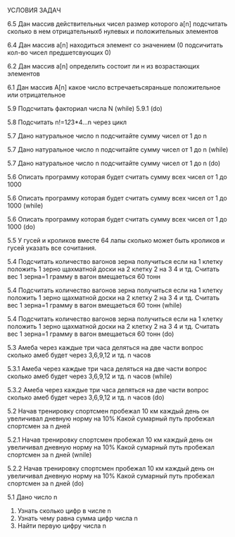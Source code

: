 УСЛОВИЯ ЗАДАЧ

6.5 Дан массив действительных чисел размер которого a[n] подсчитать сколько в нем отрицательныхб нулевых и положительных элементов

6.4 Дан массив a[n] находиться элемент со значением (0 подсичитать кол-во чисел предшетсвующих 0)

6.2 Дан массив а[n] определить состоит ли н из возрастающих элементов

6.1 Дан массив A[n] какое число встречаетьсяраньше положительное или отрицательное

5.9 Подсчитать факториал числа N (while) 5.9.1 (do)

5.8 Подсчитать n!=1*2*3*4...n через цикл

5.7 Дано натуральное число  n  подсчитайте сумму чисел от 1 до n

5.7 Дано натуральное число  n  подсчитайте сумму чисел от 1 до n (while)

5.7 Дано натуральное число  n  подсчитайте сумму чисел от 1 до n (do)

5.6 Описать программу которая будет считать сумму всех чисел от 1 до 1000

5.6 Описать программу которая будет считать сумму всех чисел от 1 до 1000 (while)

5.6 Описать программу которая будет считать сумму всех чисел от 1 до 1000 (do)

5.5 У гусей и кроликов вместе 64 лапы сколько может быть кроликов и гусей указать все сочитания.

5.4 Подсчитать количество вагонов зерна получиться если на 1 клетку положить 1 зерно щахматной доски на 2 клетку 2 на 3 4 и тд. Считать вес 1 зерна=1 грамму в вагон вмещаеться 60 тонн

5.4 Подсчитать количество вагонов зерна получиться если на 1 клетку положить 1 зерно щахматной доски на 2 клетку 2 на 3 4 и тд. Считать вес 1 зерна=1 грамму в вагон вмещаеться 60 тонн (while)

5.4 Подсчитать количество вагонов зерна получиться если на 1 клетку положить 1 зерно щахматной доски на 2 клетку 2 на 3 4 и тд. Считать вес 1 зерна=1 грамму в вагон вмещаеться 60 тонн (do)

5.3 Амеба через каждые три часа деляться на две части вопрос сколько амеб будет через 3,6,9,12 и тд. n часов 

5.3.1 Амеба через каждые три часа деляться на две части вопрос сколько амеб будет через 3,6,9,12 и тд. n часов (while)

5.3.2 Амеба через каждые три часа деляться на две части вопрос сколько амеб будет через 3,6,9,12 и тд. n часов (do)

5.2 Начав тренировку спортсмен пробежал 10 км каждый день он увеличивал дневную норму на 10% Какой сумарный путь пробежал спортсмен за n дней

5.2.1 Начав тренировку спортсмен пробежал 10 км каждый день он увеличивал дневную норму на 10% Какой сумарный путь пробежал спортсмен за n дней (wnile)

5.2.2 Начав тренировку спортсмен пробежал 10 км каждый день он увеличивал дневную норму на 10% Какой сумарный путь пробежал спортсмен за n дней (do)

5.1 Дано число n 
1) Узнать сколько цифр в числе n
2) Узнать чему равна сумма цифр числа n
3) Найти первую цифру числа n
